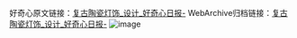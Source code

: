 好奇心原文链接：[复古陶瓷灯饰_设计_好奇心日报-](https://www.qdaily.com/articles/2277.html)
WebArchive归档链接：[复古陶瓷灯饰_设计_好奇心日报-](http://web.archive.org/web/20190623150957/https://www.qdaily.com/articles/2277.html)
![image](http://ww3.sinaimg.cn/large/007d5XDply1g3v66i9jrrj30u03c5dou)